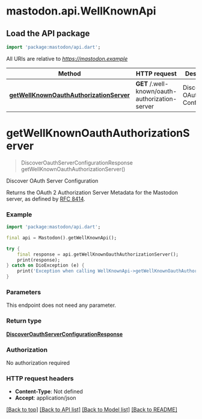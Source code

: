 # mastodon.api.WellKnownApi

## Load the API package
```dart
import 'package:mastodon/api.dart';
```

All URIs are relative to *https://mastodon.example*

Method | HTTP request | Description
------------- | ------------- | -------------
[**getWellKnownOauthAuthorizationServer**](WellKnownApi.md#getwellknownoauthauthorizationserver) | **GET** /.well-known/oauth-authorization-server | Discover OAuth Server Configuration


# **getWellKnownOauthAuthorizationServer**
> DiscoverOauthServerConfigurationResponse getWellKnownOauthAuthorizationServer()

Discover OAuth Server Configuration

Returns the OAuth 2 Authorization Server Metadata for the Mastodon server, as defined by [RFC 8414](https://datatracker.ietf.org/doc/html/rfc8414#section-3.2).

### Example
```dart
import 'package:mastodon/api.dart';

final api = Mastodon().getWellKnownApi();

try {
    final response = api.getWellKnownOauthAuthorizationServer();
    print(response);
} catch on DioException (e) {
    print('Exception when calling WellKnownApi->getWellKnownOauthAuthorizationServer: $e\n');
}
```

### Parameters
This endpoint does not need any parameter.

### Return type

[**DiscoverOauthServerConfigurationResponse**](DiscoverOauthServerConfigurationResponse.md)

### Authorization

No authorization required

### HTTP request headers

 - **Content-Type**: Not defined
 - **Accept**: application/json

[[Back to top]](#) [[Back to API list]](../README.md#documentation-for-api-endpoints) [[Back to Model list]](../README.md#documentation-for-models) [[Back to README]](../README.md)

